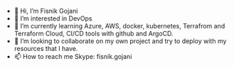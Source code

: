 - 👋 Hi, I’m Fisnik Gojani
- 👀 I’m interested in DevOps
- 🌱 I’m currently learning Azure, AWS, docker, kubernetes, Terrafrom and Terraform Cloud, CI/CD tools with github and ArgoCD.
- 💞️ I’m looking to collaborate on my own project and try to deploy with my resources that I have.
- 📫 How to reach me Skype: fisnik.gojani

<!---
fisnikgojani007/fisnikgojani007 is a ✨ special ✨ repository because its `README.md` (this file) appears on your GitHub profile.
You can click the Preview link to take a look at your changes.
--->
